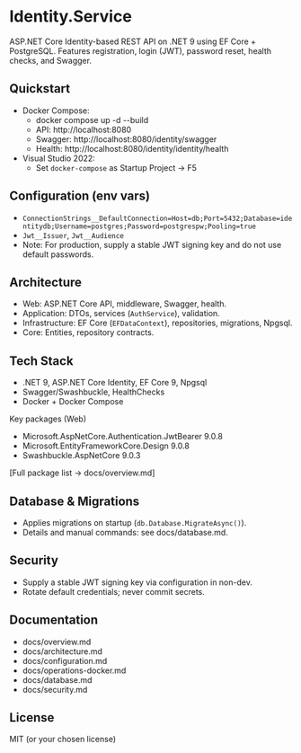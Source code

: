 ﻿# Identity.Service

ASP.NET Core Identity-based REST API on .NET 9 using EF Core + PostgreSQL. Features registration, login (JWT), password reset, health checks, and Swagger.

## Quickstart

- Docker Compose:
  - docker compose up -d --build
  - API: http://localhost:8080
  - Swagger: http://localhost:8080/identity/swagger
  - Health: http://localhost:8080/identity/identity/health
- Visual Studio 2022:
  - Set `docker-compose` as Startup Project → F5

## Configuration (env vars)

- `ConnectionStrings__DefaultConnection=Host=db;Port=5432;Database=identitydb;Username=postgres;Password=postgrespw;Pooling=true`
- `Jwt__Issuer`, `Jwt__Audience`
- Note: For production, supply a stable JWT signing key and do not use default passwords.

## Architecture

- Web: ASP.NET Core API, middleware, Swagger, health.
- Application: DTOs, services (`AuthService`), validation.
- Infrastructure: EF Core (`EFDataContext`), repositories, migrations, Npgsql.
- Core: Entities, repository contracts.

## Tech Stack

- .NET 9, ASP.NET Core Identity, EF Core 9, Npgsql
- Swagger/Swashbuckle, HealthChecks
- Docker + Docker Compose

Key packages (Web)
- Microsoft.AspNetCore.Authentication.JwtBearer 9.0.8
- Microsoft.EntityFrameworkCore.Design 9.0.8
- Swashbuckle.AspNetCore 9.0.3

[Full package list → docs/overview.md]

## Database & Migrations

- Applies migrations on startup (`db.Database.MigrateAsync()`).
- Details and manual commands: see docs/database.md.

## Security

- Supply a stable JWT signing key via configuration in non-dev.
- Rotate default credentials; never commit secrets.

## Documentation

- docs/overview.md
- docs/architecture.md
- docs/configuration.md
- docs/operations-docker.md
- docs/database.md
- docs/security.md

## License

MIT (or your chosen license)
